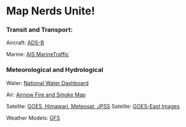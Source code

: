 # Map Nerds Unite!

### Transit and Transport:
Aircraft: [ADS-B](https://globe.adsbexchange.com/)

Marine: [AIS MarineTraffic](https://www.marinetraffic.com) 

### Meteorological and Hydrological
Water: [National Water Dashboard](https://dashboard.waterdata.usgs.gov/app/nwd/?aoi=default)

Air: [Airnow Fire and Smoke Map](https://fire.airnow.gov/)

Satelite: [GOES, Himawari, Meteosat, JPSS](https://rammb-slider.cira.colostate.edu/)
Satelite: [GOES-East Images](https://www.star.nesdis.noaa.gov/GOES/conus.php?sat=G16)

Weather Models: [GFS](https://www.pivotalweather.com/model.php)
